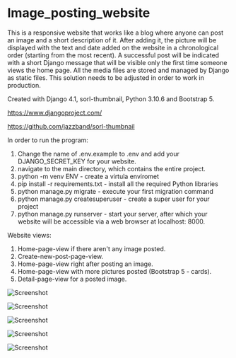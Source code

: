 















# Image_posting_website

This is a responsive website that works like a blog where anyone can post an image and a short description of it. After adding it, the picture will be displayed with the text and date added on the website in a chronological order (starting from the most recent). A successful post will be indicated with a short Django message that will be visible only the first time someone views the home page. All the media files are stored and managed by Django as static files. This solution needs to be adjusted in order to work in production.


Created with Django 4.1, sorl-thumbnail, Python 3.10.6 and Bootstrap 5. 


https://www.djangoproject.com/

https://github.com/jazzband/sorl-thumbnail



In order to run the program: <br>
1. Change the name of .env.example to .env and add your DJANGO_SECRET_KEY for your website.</br>
2. navigate to the main directory, which contains the entire project.</br>
3. python -m venv ENV - create a virtula enviromet</br>
4. pip install -r requirements.txt - install all the required Python libraries</br>
5. python manage.py migrate - execute your first migration command</br>
6. python manage.py createsuperuser - create a super user for your project</br>
7. python manage.py runserver - start your server, after which your website will be accessible via a web browser at localhost: 8000. </br>



Website views:</br>
1. Home-page-view if there aren't any image posted.</br>
2. Create-new-post-page-view.  </br>
3. Home-page-view right after posting an image.</br>
4. Home-page-view with more pictures posted (Bootstrap 5 - cards).</br>
5. Detail-page-view for a posted image.</br>

![Screenshot](docs/img/1.png)

![Screenshot](docs/img/2.png)

![Screenshot](docs/img/3.png)

![Screenshot](docs/img/4.png)

![Screenshot](docs/img/5.png)